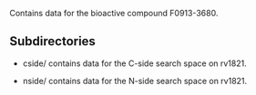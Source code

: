 Contains data for the bioactive compound F0913-3680.

## Subdirectories

- cside/ contains data for the C-side search space on rv1821.

- nside/ contains data for the N-side search space on rv1821.

